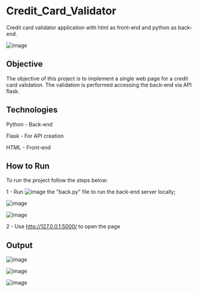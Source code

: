 # Credit_Card_Validator
Credit card validator application with html as front-end and python as back-end.

![image](https://github.com/LealDias/Credit_Card_Validator/assets/70763447/93368bc1-c1d3-4fc8-8301-91d245d7e8b4)

## Objective

The objective of this project is to implement a single web page for a credit card validation. The validation is performed accessing the back-end via API flask.

## Technologies

Python - Back-end

Flask - For API creation

HTML - Front-end

## How to Run

To run the project follow the steps below:

1 - Run ![image](https://github.com/LealDias/Credit_Card_Validator/assets/70763447/8fe4626d-1cd2-48c8-ba3a-01615c8063bb)
 the "back.py" file to run the back-end server locally;

![image](https://github.com/LealDias/Credit_Card_Validator/assets/70763447/6cf9e5fd-5168-414d-bc50-db56e0b29628)

![image](https://github.com/LealDias/Credit_Card_Validator/assets/70763447/894a81ea-29a3-4e8d-928c-a12e508099b3)


2 - Use http://127.0.0.1:5000/ to open the page 

## Output

![image](https://github.com/LealDias/Credit_Card_Validator/assets/70763447/a36fa4a7-779a-4692-88f4-17a73aa81f5c)

![image](https://github.com/LealDias/Credit_Card_Validator/assets/70763447/57c8379c-eaf8-4b71-8f07-5b494a92ed5f)

![image](https://github.com/LealDias/Credit_Card_Validator/assets/70763447/8ec891c2-7350-4857-a45e-72128dc33172)


